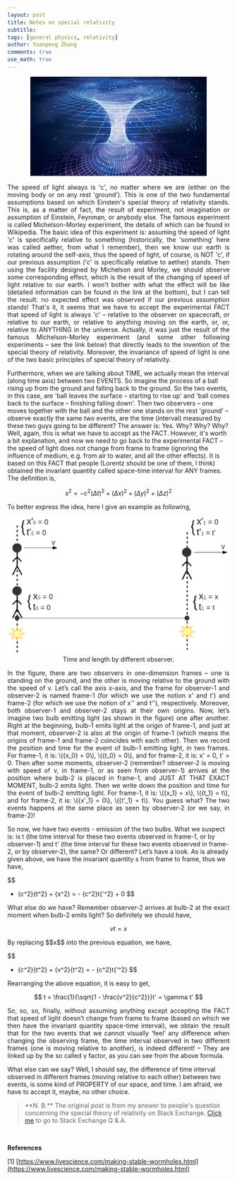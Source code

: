 ```yaml
---
layout: post
title: Notes on special relativity
subtitle:
tags: [general physics, relativity]
author: Yuanpeng Zhang
comments: true
use_math: true
---
```


<p align='center'>
<img src="/assets/img/posts/worm_hole.jpg"
   style="border:none;"
   alt="wh"
   title="wh" />
<br />
</p>

<p style='text-align: justify'>
The speed of light always is 'c', no matter where we are (either on the moving body or on any rest 'ground'). This is one of the two fundamental assumptions based on which Einstein's special theory of relativity stands. This is, as a matter of fact, the result of experiment, not imagination or assumption of Einstein, Feynman, or anybody else. The famous experiment is called Michelson-Morley experiment, the details of which can be found in Wikipedia. The basic idea of this experiment is: assuming the speed of light 'c' is specifically relative to something (historically, the 'something' here was called aether, from what I remember), then we know our earth is rotating around the self-axis, thus the speed of light, of course, is NOT 'c', if our previous assumption ('c' is specifically relative to aether) stands. Then using the facility designed by Michelson and Morley, we should observe some corresponding effect, which is the result of the changing of speed of light relative to our earth. I won't bother with what the effect will be like (detailed information can be found in the link at the bottom), but I can tell the result: no expected effect was observed if our previous assumption stands! That's it, it seems that we have to accept the experimental FACT that speed of light is always 'c' – relative to the observer on spacecraft, or relative to our earth, or relative to anything moving on the earth, or, or, relative to ANYTHING in the universe. Actually, it was just the result of the famous Michelson-Morley experiment (and some other following experiments – see the link below) that directly leads to the invention of the special theory of relativity. Moreover, the invariance of speed of light is one of the two basic principles of special theory of relativity.

Furthermore, when we are talking about TIME, we actually mean the interval (along time axis) between two EVENTS. So imagine the process of a ball rising up from the ground and falling back to the ground. So the two events, in this case, are 'ball leaves the surface – starting to rise up' and 'ball comes back to the surface – finishing falling down'. Then two observers – one moves together with the ball and the other one stands on the rest 'ground' – observe exactly the same two events, are the time (interval) measured by these two guys going to be different? The answer is: Yes. Why? Why? Why? Well, again, this is what we have to accept as the FACT. However, it's worth a bit explanation, and now we need to go back to the experimental FACT – the speed of light does not change from frame to frame (ignoring the influence of medium, e.g. from air to water, and all the other effects). It is based on this FACT that people (Lorentz should be one of them, I think) obtained the invariant quantity called space-time interval for ANY frames. The definition is,
</p>

$$
{s^2} =  - {c^2}{(\Delta t)^2} + {(\Delta x)^2} + {(\Delta y)^2} + {(\Delta z)^2}
$$

<p style='text-align: justify'>
To better express the idea, here I give an example as following,
</p>

<p align='center'>
<img src="/assets/img/posts/sr_demo.png"
   style="border:none;"
   alt="sr_demo"
   title="sr_demo" />
<br />
Time and length by different observer.
</p>

<p style='text-align: justify'>
In the figure, there are two observers in one-dimension frames – one is standing on the ground, and the other is moving relative to the ground with the speed of v. Let’s call the axis x-axis, and the frame for observer-1 and observer-2 is named frame-1 (for which we use the notion x' and t') and frame-2 (for which we use the notion of x'' and t''), respectively. Moreover, both observer-1 and observer-2 stays at their own origins. Now, let’s imagine two bulb emitting light (as shown in the figure) one after another. Right at the beginning, bulb-1 emits light at the origin of frame-1, and just at that moment, observer-2 is also at the origin of frame-1 (which means the origins of frame-1 and frame-2 coincides with each other). Then we record the position and time for the event of bulb-1 emitting light, in two frames. For frame-1, it is: \({x_0} = 0\), \({t_0} = 0\), and for frame-2, it is: x' = 0, t' = 0. Then after some moments, observer-2 (remember? observer-2 is moving with speed of v, in frame-1, or as seen from observer-1) arrives at the position where bulb-2 is placed in frame-1, and JUST AT THAT EXACT MOMENT, bulb-2 emits light. Then we write down the position and time for the event of bulb-2 emitting light. For frame-1, it is: \({x_1} = x\), \({t_1} = t\), and for frame-2, it is: \({x'_1} = 0\), \({t'_1} = t\). You guess what? The two events happens at the same place as seen by observer-2 (or we say, in frame-2)!

<br />

So now, we have two events - emission of the two bulbs. What we suspect is: is  t (the time interval for these two events observed in frame-1, or by observer-1) and t' (the time interval for these two events observed in frame-2, or by observer-2), the same? Or different? Let’s have a look. As is already given above, we have the invariant quantity s from frame to frame, thus we have,
</p>

$$
- {c^2}{t^2} + {x^2} =  - {c^2}t{'^2} + 0
$$

<p style='text-align: justify'>
What else do we have? Remember observer-2 arrives at bulb-2 at the exact moment when bulb-2 emits light? So definitely we should have,
</p>

$$
vt = x
$$

<p style='text-align: justify'>
By replacing $$x$$ into the previous equation, we have,
</p>

$$
- {c^2}{t^2} + {v^2}{t^2} =  - {c^2}t{'^2}
$$

<p style='text-align: justify'>
Rearranging the above equation, it is easy to get,
</p>

$$
t = \frac{1}{\sqrt{1 - \frac{v^2}{c^2}}}t' = \gamma t'
$$

<p style='text-align: justify'>
So, so, so, finally, without assuming anything except accepting the FACT that speed of light doesn’t change from frame to frame (based on which we then have the invariant quantity space-time interval), we obtain the result that for the two events that we cannot visually ‘feel’ any difference when changing the observing frame, the time interval observed in two different frames (one is moving relative to another), is indeed different! – They are linked up by the so called γ factor, as you can see from the above formula.

<br />

What else can we say? Well, I should say, the difference of time interval observed in different frames (moving relative to each other) between two events, is some kind of PROPERTY of our space, and time. I am afraid, we have to accept it, maybe, no other choice.
</p>

<blockquote cite="">
**N. B.** The original post is from my answer to people's question concerning the special theory of relativity on Stack Exchange. <a target="_blank" href="https://draft.blogger.com/blog/post/edit/713170236114697752/1876754554380055323#">Click me</a> to go to Stack Exchange Q & A.
</blockquote>

<br />

<b>References</b>

[1] [https://www.livescience.com/making-stable-wormholes.html](https://www.livescience.com/making-stable-wormholes.html)
